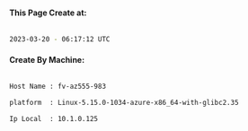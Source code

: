 
   
#### This Page Create at:

```bash

2023-03-20 - 06:17:12 UTC

```

#### Create By Machine:

```bash

Host Name : fv-az555-983

platform  : Linux-5.15.0-1034-azure-x86_64-with-glibc2.35

Ip Local  : 10.1.0.125

```

